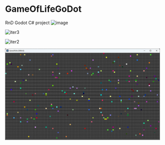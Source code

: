 # GameOfLifeGoDot

RnD Godot C# project
![image](https://github.com/glennwiz/GameOfLifeGoDot/assets/195927/c5d211d6-dd65-49b0-93fc-b9432844267d)


![iter3](https://github.com/glennwiz/GameOfLifeGoDot/assets/195927/2078a06c-9e8e-414c-8037-61b2e280593e)


![iter2](https://github.com/glennwiz/GameOfLifeGoDot/assets/195927/0777e924-765e-45c3-b0ee-72a6586b060f)


![iter1](image.png)
